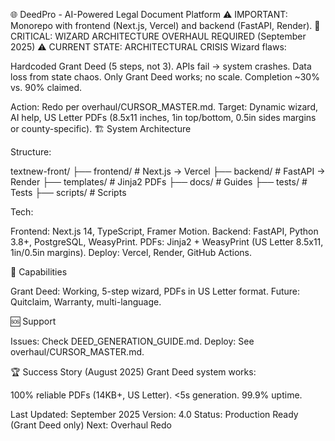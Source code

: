 🌐 DeedPro - AI-Powered Legal Document Platform
⚠️ IMPORTANT: Monorepo with frontend (Next.js, Vercel) and backend (FastAPI, Render).
🚨 CRITICAL: WIZARD ARCHITECTURE OVERHAUL REQUIRED (September 2025)
⚠️ CURRENT STATE: ARCHITECTURAL CRISIS
Wizard flaws:

Hardcoded Grant Deed (5 steps, not 3).
APIs fail → system crashes.
Data loss from state chaos.
Only Grant Deed works; no scale.
Completion ~30% vs. 90% claimed.

Action: Redo per overhaul/CURSOR_MASTER.md.
Target: Dynamic wizard, AI help, US Letter PDFs (8.5x11 inches, 1in top/bottom, 0.5in sides margins or county-specific).
🏗️ System Architecture

Structure:

textnew-front/
├── frontend/          # Next.js → Vercel
├── backend/           # FastAPI → Render
├── templates/         # Jinja2 PDFs
├── docs/             # Guides
├── tests/            # Tests
├── scripts/          # Scripts

Tech:

Frontend: Next.js 14, TypeScript, Framer Motion.
Backend: FastAPI, Python 3.8+, PostgreSQL, WeasyPrint.
PDFs: Jinja2 + WeasyPrint (US Letter 8.5x11, 1in/0.5in margins).
Deploy: Vercel, Render, GitHub Actions.



🎯 Capabilities

Grant Deed: Working, 5-step wizard, PDFs in US Letter format.
Future: Quitclaim, Warranty, multi-language.

🆘 Support

Issues: Check DEED_GENERATION_GUIDE.md.
Deploy: See overhaul/CURSOR_MASTER.md.

🏆 Success Story (August 2025)
Grant Deed system works:

100% reliable PDFs (14KB+, US Letter).
<5s generation.
99.9% uptime.

Last Updated: September 2025
Version: 4.0
Status: Production Ready (Grant Deed only)
Next: Overhaul Redo
